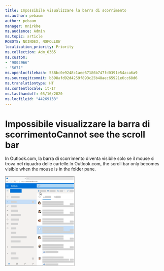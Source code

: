 ```yaml
---
title: Impossibile visualizzare la barra di scorrimento
ms.author: pebaum
author: pebaum
manager: mnirkhe
ms.audience: Admin
ms.topic: article
ROBOTS: NOINDEX, NOFOLLOW
localization_priority: Priority
ms.collection: Adm_O365
ms.custom:
- "9002966"
- "5671"
ms.openlocfilehash: 538bc0e9248c1aee67186b747fd0391e54aca6a9
ms.sourcegitcommit: b398afd92d4259f893c25b48aec65921e6cc68d6
ms.translationtype: HT
ms.contentlocale: it-IT
ms.lasthandoff: 05/16/2020
ms.locfileid: "44269133"
---
```

# <a name="cannot-see-the-scroll-bar"></a><span data-ttu-id="85de2-102">Impossibile visualizzare la barra di scorrimento</span><span class="sxs-lookup"><span data-stu-id="85de2-102">Cannot see the scroll bar</span></span>

<span data-ttu-id="85de2-103">In Outlook.com, la barra di scorrimento diventa visibile solo se il mouse si trova nel riquadro delle cartelle.</span><span class="sxs-lookup"><span data-stu-id="85de2-103">In Outlook.com, the scroll bar only becomes visible when the mouse is in the folder pane.</span></span>

![Posizionare il puntatore del mouse sulla barra di scorrimento della posta in arrivo](media/16353_mouse_over_inbox_scrollbar-225x292.gif)
